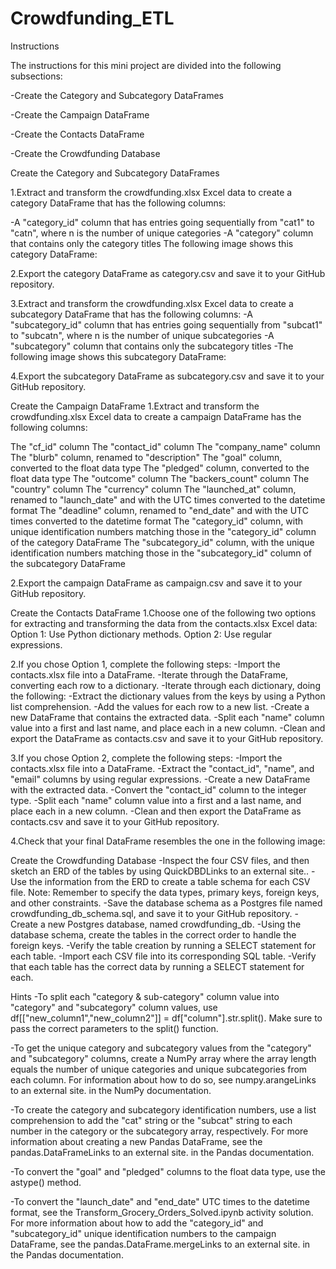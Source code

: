 # Crowdfunding_ETL

Instructions

The instructions for this mini project are divided into the following subsections:

-Create the Category and Subcategory DataFrames

-Create the Campaign DataFrame

-Create the Contacts DataFrame

-Create the Crowdfunding Database



Create the Category and Subcategory DataFrames

1.Extract and transform the crowdfunding.xlsx Excel data to create a category DataFrame that has the following columns:

-A "category_id" column that has entries going sequentially from "cat1" to "catn", where n is the number of unique categories
-A "category" column that contains only the category titles
The following image shows this category DataFrame:

2.Export the category DataFrame as category.csv and save it to your GitHub repository.

3.Extract and transform the crowdfunding.xlsx Excel data to create a subcategory DataFrame that has the following columns:
-A "subcategory_id" column that has entries going sequentially from "subcat1" to "subcatn", where n is the number of unique subcategories
-A "subcategory" column that contains only the subcategory titles
-The following image shows this subcategory DataFrame:

4.Export the subcategory DataFrame as subcategory.csv and save it to your GitHub repository.

Create the Campaign DataFrame
1.Extract and transform the crowdfunding.xlsx Excel data to create a campaign DataFrame has the following columns:

The "cf_id" column
The "contact_id" column
The "company_name" column
The "blurb" column, renamed to "description"
The "goal" column, converted to the float data type
The "pledged" column, converted to the float data type
The "outcome" column
The "backers_count" column
The "country" column
The "currency" column
The "launched_at" column, renamed to "launch_date" and with the UTC times converted to the datetime format
The "deadline" column, renamed to "end_date" and with the UTC times converted to the datetime format
The "category_id" column, with unique identification numbers matching those in the "category_id" column of the category DataFrame
The "subcategory_id" column, with the unique identification numbers matching those in the "subcategory_id" column of the subcategory DataFrame

2.Export the campaign DataFrame as campaign.csv and save it to your GitHub repository.

Create the Contacts DataFrame
1.Choose one of the following two options for extracting and transforming the data from the contacts.xlsx Excel data:
Option 1: Use Python dictionary methods.
Option 2: Use regular expressions.

2.If you chose Option 1, complete the following steps:
-Import the contacts.xlsx file into a DataFrame.
-Iterate through the DataFrame, converting each row to a dictionary.
-Iterate through each dictionary, doing the following:
-Extract the dictionary values from the keys by using a Python list comprehension.
-Add the values for each row to a new list.
-Create a new DataFrame that contains the extracted data.
-Split each "name" column value into a first and last name, and place each in a new column.
-Clean and export the DataFrame as contacts.csv and save it to your GitHub repository.

3.If you chose Option 2, complete the following steps:
-Import the contacts.xlsx file into a DataFrame.
-Extract the "contact_id", "name", and "email" columns by using regular expressions.
-Create a new DataFrame with the extracted data.
-Convert the "contact_id" column to the integer type.
-Split each "name" column value into a first and a last name, and place each in a new column.
-Clean and then export the DataFrame as contacts.csv and save it to your GitHub repository.

4.Check that your final DataFrame resembles the one in the following image:

Create the Crowdfunding Database
-Inspect the four CSV files, and then sketch an ERD of the tables by using QuickDBDLinks to an external site..
-Use the information from the ERD to create a table schema for each CSV file.
Note: Remember to specify the data types, primary keys, foreign keys, and other constraints.
-Save the database schema as a Postgres file named crowdfunding_db_schema.sql, and save it to your GitHub repository.
-Create a new Postgres database, named crowdfunding_db.
-Using the database schema, create the tables in the correct order to handle the foreign keys.
-Verify the table creation by running a SELECT statement for each table.
-Import each CSV file into its corresponding SQL table.
-Verify that each table has the correct data by running a SELECT statement for each.

Hints
-To split each "category & sub-category" column value into "category" and "subcategory" column values, use df[["new_column1","new_column2"]] = df["column"].str.split(). Make sure to pass the correct parameters to the split() function.

-To get the unique category and subcategory values from the "category" and "subcategory" columns, create a NumPy array where the array length equals the number of unique categories and unique subcategories from each column. For information about how to do so, see numpy.arangeLinks to an external site. in the NumPy documentation.

-To create the category and subcategory identification numbers, use a list comprehension to add the "cat" string or the "subcat" string to each number in the category or the subcategory array, respectively.
For more information about creating a new Pandas DataFrame, see the pandas.DataFrameLinks to an external site. in the Pandas documentation.

-To convert the "goal" and "pledged" columns to the float data type, use the astype() method.

-To convert the "launch_date" and "end_date" UTC times to the datetime format, see the Transform_Grocery_Orders_Solved.ipynb activity solution.
For more information about how to add the "category_id" and "subcategory_id" unique identification numbers to the campaign DataFrame, see the pandas.DataFrame.mergeLinks to an external site. in the Pandas documentation.
